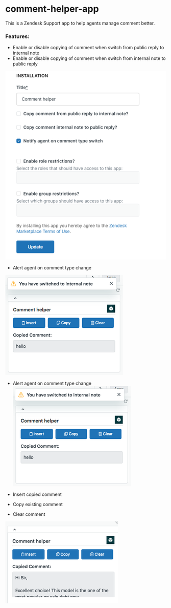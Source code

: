 # comment-helper-app

This is a Zendesk Support app to help agents manage comment better.

### Features:

* Enable or disable copying of comment when switch from public reply to internal note
* Enable or disable copying of comment when switch from internal note to public reply

![Image of settings](https://github.com/wteoh85/comment-helper-app/blob/master/screenshots/settings.png)

* Alert agent on comment type change

![Image of settings](https://github.com/wteoh85/comment-helper-app/blob/master/screenshots/alert.png)

* Alert agent on comment type change
![Image of alert](https://github.com/wteoh85/comment-helper-app/blob/master/screenshots/alert.png)

* Insert copied comment
* Copy existing comment
* Clear comment

![Image of settings](https://github.com/wteoh85/comment-helper-app/blob/master/screenshots/app.png)




